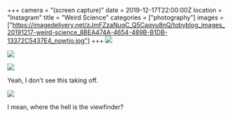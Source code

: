 +++
camera = "(screen capture)"
date = 2019-12-17T22:00:00Z
location = "Instagram"
title = "Weird Science"
categories = ["photography"]
images = ["https://imagedelivery.net/zJmFZzaNuqC_Q5Caqyu8nQ/tobyblog_images_20191217-weird-science_8BEA474A-4654-489B-B1DB-13372C5437E4_nowtjo.jpg"]
+++
![](https://imagedelivery.net/zJmFZzaNuqC_Q5Caqyu8nQ/tobyblog_images_remote_cloudinary_06f57acb_015B9C56-7A29-4D3C-86D1-F5FA1EB41DFD_j1r9ib.jpg/fit=scale-down,w=780,sharpen=1,f=auto,q=0.9,slow-connection-quality=0.3)
<!--more-->

![](https://imagedelivery.net/zJmFZzaNuqC_Q5Caqyu8nQ/tobyblog_images_remote_cloudinary_819f18d5_FD50EFC4-435B-4652-8F38-E238214DBF3F_tfh8my.png/fit=scale-down,w=780,sharpen=1,f=auto,q=0.9,slow-connection-quality=0.3)

![](https://imagedelivery.net/zJmFZzaNuqC_Q5Caqyu8nQ/tobyblog_images_20191217-weird-science_8BEA474A-4654-489B-B1DB-13372C5437E4_nowtjo.jpg/fit=scale-down,w=780,sharpen=1,f=auto,q=0.9,slow-connection-quality=0.3)

Yeah, I don't see this taking off.

![](https://imagedelivery.net/zJmFZzaNuqC_Q5Caqyu8nQ/tobyblog_images_remote_cloudinary_2ab81ba7_4C627A5E-D44C-4A75-A510-2A88FD30C675_e6xl0r.jpg/fit=scale-down,w=780,sharpen=1,f=auto,q=0.9,slow-connection-quality=0.3)

I mean, where the hell is the viewfinder?
